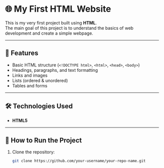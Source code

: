 # 🌐 My First HTML Website  

This is my very first project built using **HTML**.  
The main goal of this project is to understand the basics of web development and create a simple webpage.  

---

## 📖 Features  
- Basic HTML structure (`<!DOCTYPE html>`, `<html>`, `<head>`, `<body>`)  
- Headings, paragraphs, and text formatting  
- Links and images  
- Lists (ordered & unordered)
- Tables and forms

---

## 🛠️ Technologies Used  
- **HTML5**  

---

## 🚀 How to Run the Project  
1. Clone the repository:  
   ```bash
   git clone https://github.com/your-username/your-repo-name.git
